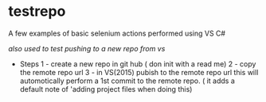 # testrepo

A few examples of basic selenium actions performed using VS C#

*also used to test pushing to a new repo from vs*

* Steps
1 - create a new repo in git hub ( don init with a read me)
2 - copy the remote repo url
3 - in VS(2015) pubish to the remote repo url
  this will automotically perform a 1st commit to the remote repo. ( it adds a default note of 'adding project files when doing this)
